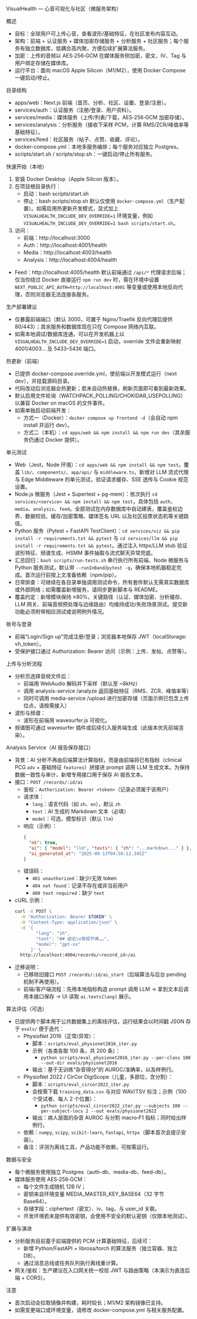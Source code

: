 VisualHealth — 心音可视化与社区（微服务架构）

概述
- 目标：全球用户可上传心音，查看波形/基础特征，在社区发布内容互动。
- 架构：前端 + 认证服务 + 媒体加密存储服务 + 分析服务 + 社区服务；每个服务有独立数据库，低耦合高内聚，方便后续扩展算法服务。
- 加密：上传的音频以 AES‑256‑GCM 在媒体服务侧加密，密文、IV、Tag 与用户绑定存储在媒体库。
- 运行平台：面向 macOS Apple Silicon（M1/M2），使用 Docker Compose 一键启动/停止。

目录结构
- apps/web：Next.js 前端（首页、分析、社区、设置、登录/注册）。
- services/auth：认证服务（注册/登录、用户资料）。
- services/media：媒体服务（上传/列表/下载，AES‑256‑GCM 加密存储）。
- services/analysis：分析服务（接收下采样 PCM，计算 RMS/ZCR/峰值率等基础特征）。
- services/feed：社区服务（帖子、点赞、收藏、评论）。
- docker-compose.yml：本地多服务编排；每个服务对应独立 Postgres。
- scripts/start.sh / scripts/stop.sh：一键启动/停止所有服务。

快速开始（本地）
1) 安装 Docker Desktop（Apple Silicon 版本）。
2) 在项目根目录执行：
   - 启动：bash scripts/start.sh
   - 停止：bash scripts/stop.sh
   默认仅使用 `docker-compose.yml`（生产配置）。如需启用热更新开发模式，显式加上 `VISUALHEALTH_INCLUDE_DEV_OVERRIDE=1` 环境变量，例如 `VISUALHEALTH_INCLUDE_DEV_OVERRIDE=1 bash scripts/start.sh`。
3) 访问：
   - 前端：http://localhost:3000
   - Auth：http://localhost:4001/health
   - Media：http://localhost:4003/health
   - Analysis：http://localhost:4004/health
 - Feed：http://localhost:4005/health
   默认前端通过 `/api/*` 代理请求后端；仅当你绕过 Docker 直接运行 `npm run dev` 时，需在环境中设置 `NEXT_PUBLIC_API_AUTH=http://localhost:4001` 等变量或使用本地反向代理，否则浏览器无法连接各服务。

生产部署建议
- 仅暴露前端端口（默认 3000，可置于 Nginx/Traefik 反向代理后提供 80/443）；其余服务和数据库现在只在 Compose 网络内互联。
- 如需本地调试/数据库连通，可以在开发机器上以 `VISUALHEALTH_INCLUDE_DEV_OVERRIDE=1` 启动，override 文件会重新映射 4001/4003… 及 5433–5436 端口。

热更新（前端）
- 已提供 docker-compose.override.yml，使前端以开发模式运行（next dev），并挂载源码目录。
- 代码改动后浏览器会热更新；若未自动热替换，刷新页面即可看到最新效果。
- 默认启用文件轮询（WATCHPACK_POLLING/CHOKIDAR_USEPOLLING）以兼容 Docker on macOS 的文件事件。
- 如需单独启动前端开发：
  - 方式一（Docker）：`docker compose up frontend -d`（会自动 npm install 并运行 dev）。
  - 方式二（本机）：`cd apps/web && npm install && npm run dev`（其余服务仍通过 Docker 提供）。

单元测试
- Web（Jest，Node 环境）：`cd apps/web && npm install && npm test`。覆盖 `lib/`、`components/`、`app/api/` 与 `middleware.ts`，新增对 LLM 流式代理与 Edge Middleware 的单元测试，验证请求缓存、SSE 透传与 Cookie 规范设置。
- Node.js 微服务（Jest + Supertest + pg-mem）：依次执行 `cd services/<service> && npm install && npm test`，具体包括 `auth`、`media`、`analysis`、`feed`。全部测试在内存数据库中自动建表，覆盖鉴权边界、数据校验、缓存/加密策略、媒体签名 URL 以及社区投票状态机等关键路径。
- Python 服务（Pytest + FastAPI TestClient）：`cd services/viz && pip install -r requirements.txt && pytest` 与 `cd services/llm && pip install -r requirements.txt && pytest`。通过注入 httpx/LLM stub 验证波形特征、频谱生成、HSMM 事件抽取与流式聊天异常兜底。
- 汇总回归：`bash scripts/run-tests.sh` 串行执行所有前端、Node 微服务与 Python 服务测试，默认带 `--runInBand`/`pytest -q`，确保本地机器稳定完成。首次运行前按上文准备依赖（npm/pip）。
- 日常排查：可继续在各目录单独调用测试命令，所有套件默认无需真实数据库或外部网络；如需覆盖新增服务，请同步更新脚本与 README。
- 覆盖约定：新增模块保持 ≥80%，关键路径（认证、媒体加密、分析缓存、LLM 网关、前端音频预处理与边缘路由）均维持成功/失败场景测试。提交新功能必须附带相应测试或说明例外情况。

账号与登录
- 前端“Login/Sign up”完成注册/登录；浏览器本地保存 JWT（localStorage: vh_token）。
- 受保护接口通过 Authorization: Bearer <token> 访问（示例：上传、发帖、点赞等）。

上传与分析流程
- 分析页选择音频文件后：
  - 前端用 WebAudio 解码并下采样（默认至 ~8kHz）
  - 调用 analysis-service /analyze 返回基础特征（RMS、ZCR、峰值率等）
  - 同时可调用 media-service /upload 进行加密存储（页面示例已包含上传位点，请按需接入）
- 波形与频谱：
  - 波形在前端用 wavesurfer.js 可视化。
- 频谱图可通过 wavesurfer 插件或后续引入服务端生成（此版本优先前端渲染）。

Analysis Service（AI 报告保存接口）
- 背景：AI 分析不再由后端算法计算指标，而是由前端将已有指标（clinical PCG `adv` + 基础特征 `features`）拼接进 prompt 调用 LLM 生成文本。为保持数据一致性与审计，新增专用接口用于保存 AI 报告文本。
- 接口：`POST /records/:id/ai`
  - 鉴权：`Authorization: Bearer <token>`（记录必须属于该用户）
  - 请求体：
    - `lang`：语言代码（如 `zh`、`en`），默认 `zh`
    - `text`：AI 生成的 Markdown 文本（必填）
    - `model`：可选，模型标识（默认 `llm`）
  - 响应（示例）：
    ```json
    {
      "ok": true,
      "ai": { "model": "llm", "texts": { "zh": "...markdown..." } },
      "ai_generated_at": "2025-09-13T04:56:12.345Z"
    }
    ```
  - 错误码：
    - `401 unauthorized`：缺少/无效 token
    - `404 not found`：记录不存在或非当前用户
    - `400 text required`：缺少 `text`
- cURL 示例：
  ```bash
  curl -X POST \
    -H "Authorization: Bearer $TOKEN" \
    -H "Content-Type: application/json" \
    -d '{
          "lang": "zh",
          "text": "## 结论\n常规节律……",
          "model": "gpt-xx"
        }' \
    http://localhost:4004/records/<record_id>/ai
  ```
- 迁移说明：
  - 已移除旧接口 `POST /records/:id/ai_start`（后端算法与后台 pending 机制不再使用）。
  - 前端/客户端流程：先用本地指标构造 prompt 调用 LLM → 拿到文本后调用本接口保存 → UI 读取 `ai.texts[lang]` 展示。

算法评估（可选）
- 已提供两个脚本用于公共数据集上的离线评估，运行结果会以时间戳 JSON 存于 `evals/` 便于迭代：
  - PhysioNet 2016（正常/异常）：
    - 脚本：`scripts/eval_physionet2016_iter.py`
    - 示例（各类各取 100 条，共 200 条）：
      - `python scripts/eval_physionet2016_iter.py --per-class 100 --out-dir evals/physionet2016`
    - 输出：基于无训练“杂音得分”的 AUROC/准确率，以及样例行。
  - PhysioNet 2022 / CirCor DigiScope（儿童，多部位，含分割）：
    - 脚本：`scripts/eval_circor2022_iter.py`
    - 会按需下载 `training_data.csv` 与对应 WAV/TSV 标注；示例（100 个受试者、每人 2 个位置）：
      - `python scripts/eval_circor2022_iter.py --subjects 100 --per-subject-locs 2 --out evals/physionet2022`
    - 输出：病人层面的杂音 AUROC 与分割 macro‑F1 指标；同时给出样例行。
  - 依赖：`numpy`, `scipy`, `scikit-learn`, `fastapi`, `httpx`（脚本首次会提示安装）。
  - 备注：评测为离线工具，产品功能不依赖，可按需运行。

数据与安全
- 每个微服务使用独立 Postgres（auth-db、media-db、feed-db）。
- 媒体服务使用 AES‑256‑GCM：
  - 每个文件生成随机 12B IV；
  - 密钥来自环境变量 MEDIA_MASTER_KEY_BASE64（32 字节 Base64）。
  - 存储字段：ciphertext（密文）、iv、tag，与 user_id 关联。
  - 开发环境若未提供有效密钥，会使用不安全的默认密钥（仅限本地测试）。

扩展与演进
- 分析服务目前基于前端提供的 PCM 计算基础特征，后续可：
  - 新增 Python/FastAPI + librosa/torch 的算法服务（独立容器、独立 DB）。
  - 通过消息总线或任务队列执行离线重计算。
- 网关/鉴权：生产建议在入口网关统一校验 JWT 与路由策略（本演示为直连后端 + CORS）。

注意
- 首次启动会拉取镜像并构建，耗时较长；M1/M2 架构镜像已支持。
- 如需变更端口或环境变量，请修改 docker-compose.yml 与相关服务配置。
